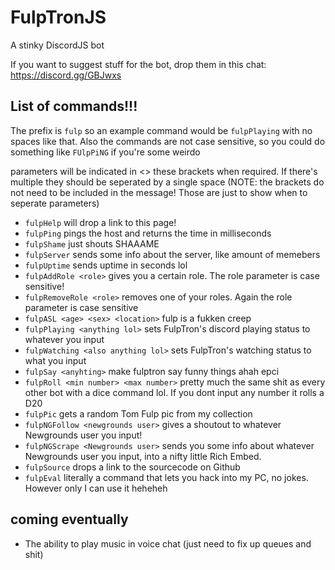 # FulpTronJS
A stinky DiscordJS bot

If you want to suggest stuff for the bot, drop them in this chat: https://discord.gg/GBJwxs

## List of commands!!!
The prefix is `fulp` so an example command would be `fulpPlaying` with no spaces like that. Also the commands are not case sensitive, so you could do something like `FUlpPiNG` if you're some weirdo

parameters will be indicated in <> these brackets when required. If there's multiple they should be seperated by a single space (NOTE: the brackets do not need to be included in the message! Those are just to show when to seperate parameters)

- `fulpHelp` will drop a link to this page!
- `fulpPing` pings the host and returns the time in milliseconds
- `fulpShame` just shouts SHAAAME
- `fulpServer` sends some info about the server, like amount of memebers
- `fulpUptime` sends uptime in seconds lol
- `fulpAddRole <role>` gives you a certain role. The role parameter is case sensitive!
- `fulpRemoveRole <role>` removes one of your roles. Again the role parameter is case sensitive
- `fulpASL <age> <sex> <location>` fulp is a fukken creep
- `fulpPlaying <anything lol>` sets FulpTron's discord playing status to whatever you input
- `fulpWatching <also anything lol>` sets FulpTron's watching status to what you input
- `fulpSay <anyhting>` make fulptron say funny things ahah epci
- `fulpRoll <min number> <max number>` pretty much the same shit as every other bot with a dice command lol. If you dont input any number it rolls a D20
- `fulpPic` gets a random Tom Fulp pic from my collection
- `fulpNGFollow <newgrounds user>` gives a shoutout to whatever Newgrounds user you input!
- `fulpNGScrape <Newgrounds user>` sends you some info about whatever Newgrounds user you input, into a nifty little Rich Embed.
- `fulpSource` drops a link to the sourcecode on Github
- `fulpEval` literally a command that lets you hack into my PC, no jokes. However only I can use it heheheh


## coming eventually
- The ability to play music in voice chat (just need to fix up queues and shit)
